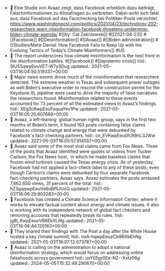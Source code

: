 - 📝 Eine Studie von Avaaz zeigt, dass Facebook erheblich dazu beiträgt, Falschinformationen zu Klimafragen zu verbreiten. Dabei wirkt sich fatal aus, dass Facebook auf das Factchecking bei Politiker-Posts verzichtet. https://www.washingtonpost.com/politics/2021/04/23/technology-202-researchers-warn-misinformation-facebook-threatens-undermine-biden-climate-agenda/ #[[by: Cat Zakrzewski]] #[[2021-04-23]] #[[Facebook]] #[[Desinformation]] #[[Avaaz]] #[[Biden administration]] #[[Studien/Meta-Denial: How Facebook Fails to Keep Up with the Evolving Tactics of Today’s Climate Misinformers]] #US
- 📌 The report underscores how climate misinformation is the next front in the disinformation battles. #[[facebook]] #[[epistemic crisis]]
  hid:: SlU55qwpEeuVET-W7y3Dug
  updated:: 2021-05-03T16:04:50.519337+00:00
- 📌 Major news events drove much of the misinformation that researchers detected. The extreme weather in Texas and subsequent power outages as well Biden’s executive order to rescind the construction permit for the Keystone XL pipeline were used to drive the majority of false narratives the researchers found. Misinformation related to these events accounted for 73 percent of all the estimated views in Avaaz’s findings.
  hid:: XEg3cKwpEeuFaquaYev1Pw
  updated:: 2021-05-03T16:05:20.607668+00:00
- 📌 Avaaz, a left-leaning  global human rights group, says in the first two months of Biden’s term, it found 163 posts containing false claims related to climate change and energy that were debunked by Facebook's fact-checking partners.
  hid:: cn_EVKwpEeu0h3t9nL3JWw
  updated:: 2021-05-03T16:05:57.914557+00:00
- 📌 Avaaz said some of the most viral claims came from Fox News. Three of the posts that Avaaz identified were quotes or videos from Tucker Carlson, the Fox News host,  in which he made baseless claims that frozen wind turbines caused the Texas energy crisis. As of yesterday, Facebook had not applied a fact-check label to any of these posts, even though Carlson’s claims were debunked by four separate Facebook fact-checking partners, Avaaz says. Avaaz estimates the posts amassed 7,662.650 views, 31 percent of the total.
  hid:: hZSgqqwpEeuVa8uBf5JUoQ
  updated:: 2021-05-03T16:06:29.902083+00:00
- 📌 Facebook has created a Climate Science Information Center, where it works to elevate factual content about energy and climate issues. It also is working with its independent network of global fact checkers and removing accounts that repeatedly break its rules.
  hid:: jg8l_KwpEeuxVB8EkXLiRg
  updated:: 2021-05-03T16:06:44.120163+00:00
- 📌 They shared their findings with The Post a day after the White House hosted a key climate summit,
  hid:: nxA-hqwpEeuzCb9RXbEhNg
  updated:: 2021-05-03T16:07:12.673787+00:00
- 📌 Avaaz is calling on the administration to adopt a national disinformation strategy, which would focus on addressing online falsehoods across government
  hid:: usY05gr0Ee-N2--Xxtz06g
  updated:: 2024-05-05T15:32:49.290670+00:00